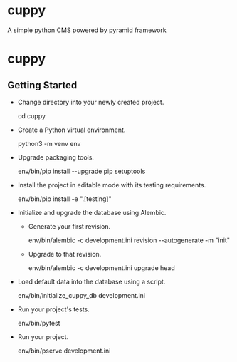 # cuppy
A simple python CMS powered by pyramid framework

cuppy
==========

Getting Started
---------------

- Change directory into your newly created project.

    cd cuppy

- Create a Python virtual environment.

    python3 -m venv env

- Upgrade packaging tools.

    env/bin/pip install --upgrade pip setuptools

- Install the project in editable mode with its testing requirements.

    env/bin/pip install -e ".[testing]"

- Initialize and upgrade the database using Alembic.

    - Generate your first revision.

        env/bin/alembic -c development.ini revision --autogenerate -m "init"

    - Upgrade to that revision.

        env/bin/alembic -c development.ini upgrade head

- Load default data into the database using a script.

    env/bin/initialize_cuppy_db development.ini

- Run your project's tests.

    env/bin/pytest

- Run your project.

    env/bin/pserve development.ini
